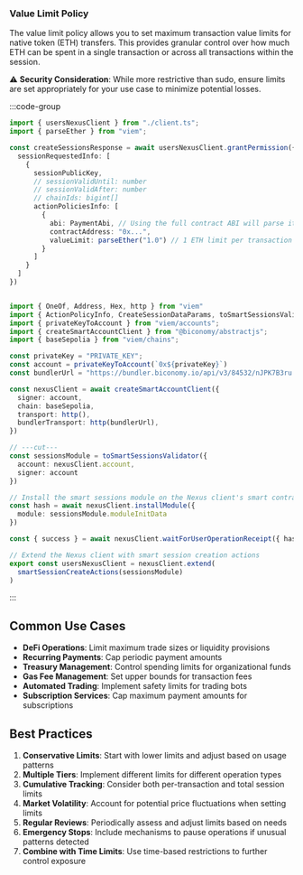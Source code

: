 ### Value Limit Policy

The value limit policy allows you to set maximum transaction value limits for native token (ETH) transfers. This provides granular control over how much ETH can be spent in a single transaction or across all transactions within the session.

⚠️ **Security Consideration**: While more restrictive than sudo, ensure limits are set appropriately for your use case to minimize potential losses.

:::code-group

```ts  [valueLimit.ts] filename="valueLimit.ts"
import { usersNexusClient } from "./client.ts";
import { parseEther } from "viem";

const createSessionsResponse = await usersNexusClient.grantPermission({
  sessionRequestedInfo: [
    {
      sessionPublicKey,
      // sessionValidUntil: number
      // sessionValidAfter: number
      // chainIds: bigint[]
      actionPoliciesInfo: [
        {
          abi: PaymentAbi, // Using the full contract ABI will parse it to individual function selectors under the hood
          contractAddress: "0x...",
          valueLimit: parseEther("1.0") // 1 ETH limit per transaction
        }
      ]
    }
  ]
})
```
```ts  [client.ts] filename="client.ts"

import { OneOf, Address, Hex, http } from "viem"
import { ActionPolicyInfo, CreateSessionDataParams, toSmartSessionsValidator, smartSessionCreateActions } from "@biconomy/sdk-canary"
import { privateKeyToAccount } from "viem/accounts";
import { createSmartAccountClient } from "@biconomy/abstractjs";
import { baseSepolia } from "viem/chains"; 

const privateKey = "PRIVATE_KEY";
const account = privateKeyToAccount(`0x${privateKey}`)
const bundlerUrl = "https://bundler.biconomy.io/api/v3/84532/nJPK7B3ru.dd7f7861-190d-41bd-af80-6877f74b8f44"; 

const nexusClient = await createSmartAccountClient({
  signer: account, 
  chain: baseSepolia,
  transport: http(), 
  bundlerTransport: http(bundlerUrl), 
})

// ---cut---
const sessionsModule = toSmartSessionsValidator({
  account: nexusClient.account,
  signer: account
})

// Install the smart sessions module on the Nexus client's smart contract account
const hash = await nexusClient.installModule({
  module: sessionsModule.moduleInitData
})

const { success } = await nexusClient.waitForUserOperationReceipt({ hash })

// Extend the Nexus client with smart session creation actions
export const usersNexusClient = nexusClient.extend(
  smartSessionCreateActions(sessionsModule)
)
```

:::

## Common Use Cases

- **DeFi Operations**: Limit maximum trade sizes or liquidity provisions
- **Recurring Payments**: Cap periodic payment amounts
- **Treasury Management**: Control spending limits for organizational funds
- **Gas Fee Management**: Set upper bounds for transaction fees
- **Automated Trading**: Implement safety limits for trading bots
- **Subscription Services**: Cap maximum payment amounts for subscriptions

## Best Practices

1. **Conservative Limits**: Start with lower limits and adjust based on usage patterns
2. **Multiple Tiers**: Implement different limits for different operation types
3. **Cumulative Tracking**: Consider both per-transaction and total session limits
4. **Market Volatility**: Account for potential price fluctuations when setting limits
5. **Regular Reviews**: Periodically assess and adjust limits based on needs
6. **Emergency Stops**: Include mechanisms to pause operations if unusual patterns detected
7. **Combine with Time Limits**: Use time-based restrictions to further control exposure